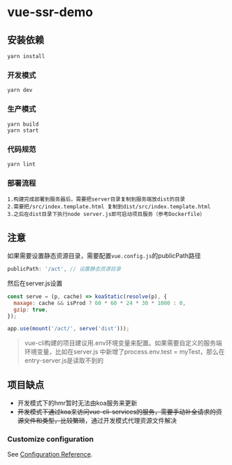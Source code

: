 # vue-ssr-demo

## 安装依赖
```
yarn install
```

### 开发模式
```
yarn dev
```

### 生产模式
```
yarn build
yarn start
```

### 代码规范
```
yarn lint
```

### 部署流程
```
1.构建完成部署到服务器后，需要把server目录复制到服务端放dist的目录
2.需要把/src/index.template.html 复制到dist/src/index.template.html
3.之后在dist目录下执行node server.js即可启动项目服务（参考Dockerfile）
```

## 注意

如果需要设置静态资源目录，需要配置`vue.config.js`的publicPath路径
```js
publicPath: '/act', // 设置静态资源目录
```
然后在server.js设置
```js
const serve = (p, cache) => koaStatic(resolve(p), {
  maxage: cache && isProd ? 60 * 60 * 24 * 30 * 1000 : 0,
  gzip: true,
});

app.use(mount('/act/', serve('dist')));
```

> vue-cli构建的项目建议用.env环境变量来配置。如果需要自定义的服务端环境变量，比如在server.js 中新增了process.env.test = myTest，那么在entry-server.js是读取不到的

## 项目缺点
* 开发模式下的hmr暂时无法由koa服务来更新
* ~~开发模式下通过koa来访问vue-cli-services的服务，需要手动补全请求的资源文件和类型，比较繁琐~~，通过开发模式代理资源文件解决

### Customize configuration
See [Configuration Reference](https://cli.vuejs.org/config/).
